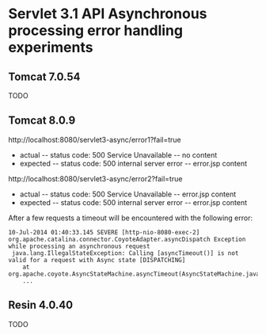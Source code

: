 
# Servlet 3.1 API Asynchronous processing error handling experiments

## Tomcat 7.0.54

TODO

## Tomcat 8.0.9

http://localhost:8080/servlet3-async/error1?fail=true
- actual
-- status code: 500 Service Unavailable
-- no content
- expected
-- status code: 500 internal server error
-- error.jsp content

http://localhost:8080/servlet3-async/error2?fail=true
- actual
-- status code: 500 Service Unavailable
-- error.jsp content
- expected
-- status code: 500 internal server error
-- error.jsp content

After a few requests a timeout will be encountered with the following error:
```
10-Jul-2014 01:40:33.145 SEVERE [http-nio-8080-exec-2] org.apache.catalina.connector.CoyoteAdapter.asyncDispatch Exception while processing an asynchronous request
 java.lang.IllegalStateException: Calling [asyncTimeout()] is not valid for a request with Async state [DISPATCHING]
	at org.apache.coyote.AsyncStateMachine.asyncTimeout(AsyncStateMachine.java:267)
	...
```


## Resin 4.0.40

TODO